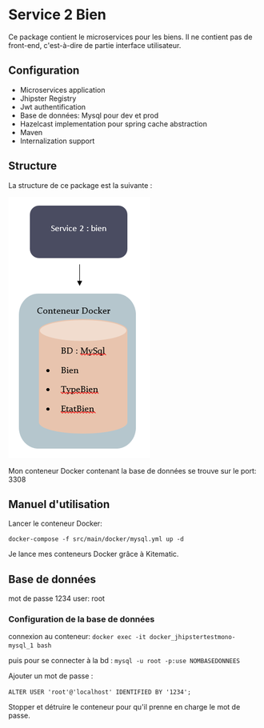 # Service 2 Bien
Ce package contient le microservices pour les biens. Il ne contient pas de front-end, c'est-à-dire de partie interface utilisateur.

## Configuration

- Microservices application
- Jhipster Registry
- Jwt authentification
- Base de données: Mysql pour dev et prod
- Hazelcast implementation pour spring cache abstraction
- Maven
- Internalization support

## Structure

La structure de ce package est la suivante :

![](https://github.com/x-xira25-x/ProjetJhipsterMicroservices/blob/master/service2Bien/structure_service2.PNG)


Mon conteneur Docker contenant la base de données se trouve sur le port: 3308


## Manuel d'utilisation

Lancer le conteneur Docker:

    docker-compose -f src/main/docker/mysql.yml up -d
    
Je lance mes conteneurs Docker grâce à Kitematic.

## Base de données

mot de passe 1234
user: root

### Configuration de la base de données

connexion au conteneur:
``docker exec -it docker_jhipstertestmono-mysql_1 bash``

puis pour se connecter à la bd : 
``mysql -u root -p:use NOMBASEDONNEES ``

Ajouter un mot de passe :

``ALTER USER 'root'@'localhost' IDENTIFIED BY '1234';``

Stopper et détruire le conteneur pour qu'il prenne en charge le mot de passe.
